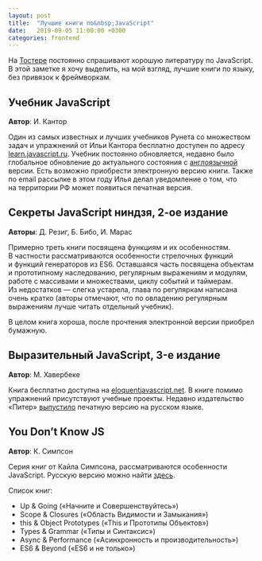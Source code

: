 ```yaml
---
layout: post
title:  "Лучшие книги по&nbsp;JavaScript"
date:   2019-09-05 11:00:00 +0300
categories: frontend
---
```


<p>На&nbsp;<a href="//toster.ru/" target="_blank">Тостере</a> постоянно спрашивают хорошую литературу по&nbsp;JavaScript. В&nbsp;этой заметке я&nbsp;хочу выделить, на&nbsp;мой взгляд, лучшие книги по&nbsp;языку, без привязок к&nbsp;фреймворкам.</p>

<h2>Учебник JavaScript</h2>

<p><b>Автор</b>: И.&nbsp;Кантор</p>

<p>Один из&nbsp;самых известных и&nbsp;лучших учебников Рунета со&nbsp;множеством задач и&nbsp;упражнений от&nbsp;Ильи Кантора бесплатно доступен по&nbsp;адресу <a href="https://learn.javascript.ru/" target="_blank">learn.javascript.ru</a>. Учебник постоянно обновляется, недавно было глобальное обновление до&nbsp;актуального состояния с&nbsp;<a href="https://javascript.info/" target="_blank">англоязычной</a> версии. Есть возможно приобрести электронную версию книги. Также по&nbsp;email рассылке в&nbsp;этом году Илья делал уведомление о&nbsp;том, что на&nbsp;территории&nbsp;РФ может появиться печатная версия.</p>

<h2>Секреты JavaScript ниндзя, 2-ое издание</h2>

<p><b>Авторы</b>: Д.&nbsp;Резиг, Б. Бибо, И.&nbsp;Марас</p>

<p>Примерно треть книги посвящена функциям и&nbsp;их&nbsp;особенностям. В&nbsp;частности рассматриваются особенности стрелочных функций и&nbsp;функций генераторов из&nbsp;ES6.
Оставшаяся часть посвящена объектам и&nbsp;прототипному наследованию, регулярным выражениям и&nbsp;модулям, работе с&nbsp;массивами и&nbsp;множествами, циклу событий и&nbsp;таймерам.
Из&nbsp;недостатков&nbsp;&mdash; слегка устарела, глава по&nbsp;регуляркам написана очень кратко (авторы отмечают, что по&nbsp;овладению регулярным выражениям лучше читать отдельный учебник).</p>
<p>В&nbsp;целом книга хороша, после прочтения электронной версии приобрел бумажную.</p>

<h2>Выразительный JavaScript, 3-е издание</h2>
<p><b>Автор</b>: М. Хавербеке</p>

<p>Книга бесплатно доступна на&nbsp;<a href="https://eloquentjavascript.net" target="_blank">eloquentjavascript.net</a>. В&nbsp;книге помимо упражнений присутствуют учебные проекты. Недавно издательство &laquo;Питер&raquo; <a href="https://www.piter.com/product/vyrazitelnyy-javascript-sovremennoe-veb-programmirovanie-3-e-izdanie" target="_blank">выпустило</a> печатную версию на&nbsp;русском языке.</p>

<h2>You Don&rsquo;t Know JS</h2>
<p><b>Автор</b>: К.&nbsp;Симпсон</p>

<p>Серия книг от&nbsp;Кайла Симпсона, рассматриваются особенности JavaScript. Русскую версию можно найти <a href="https://github.com/azat-io/you-dont-know-js-ru" target="_blank">здесь</a>.</p>

<p>Список книг:</p>
<ul>
    <li>Up&nbsp;&amp;&nbsp;Going (&laquo;Начните и&nbsp;Совершенствуйтесь&raquo;)</li>
    <li>Scope &amp;&nbsp;Closures (&laquo;Область Видимости и&nbsp;Замыкания&raquo;)</li>
    <li>this &amp;&nbsp;Object Prototypes (&laquo;This и&nbsp;Прототипы Объектов&raquo;)</li>
    <li>Types &amp;&nbsp;Grammar (&laquo;Типы и&nbsp;Синтаксис&raquo;)</li>
    <li>Async &amp;&nbsp;Performance (&laquo;Асинхронность и&nbsp;производительность&raquo;)</li>
    <li>ES6&nbsp;&amp; Beyond (&laquo;ES6 и&nbsp;не&nbsp;только&raquo;)</li>
</ul>

<!-- 
{% highlight ruby %}
def print_hi(name)
  puts "Hi, #{name}"
end
print_hi('Tom')
#=> prints 'Hi, Tom' to STDOUT.
{% endhighlight %}
 -->